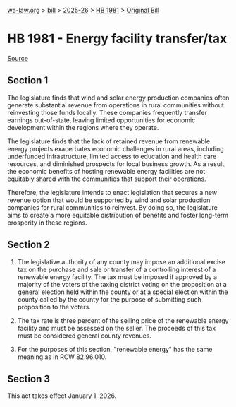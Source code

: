 [wa-law.org](/) > [bill](/bill/) > [2025-26](/bill/2025-26/) > [HB 1981](/bill/2025-26/hb/1981/) > [Original Bill](/bill/2025-26/hb/1981/1/)

# HB 1981 - Energy facility transfer/tax

[Source](http://lawfilesext.leg.wa.gov/biennium/2025-26/Pdf/Bills/House%20Bills/1981.pdf)

## Section 1
The legislature finds that wind and solar energy production companies often generate substantial revenue from operations in rural communities without reinvesting those funds locally. These companies frequently transfer earnings out-of-state, leaving limited opportunities for economic development within the regions where they operate.

The legislature finds that the lack of retained revenue from renewable energy projects exacerbates economic challenges in rural areas, including underfunded infrastructure, limited access to education and health care resources, and diminished prospects for local business growth. As a result, the economic benefits of hosting renewable energy facilities are not equitably shared with the communities that support their operations.

Therefore, the legislature intends to enact legislation that secures a new revenue option that would be supported by wind and solar production companies for rural communities to reinvest. By doing so, the legislature aims to create a more equitable distribution of benefits and foster long-term prosperity in these regions.

## Section 2
1. The legislative authority of any county may impose an additional excise tax on the purchase and sale or transfer of a controlling interest of a renewable energy facility. The tax must be imposed if approved by a majority of the voters of the taxing district voting on the proposition at a general election held within the county or at a special election within the county called by the county for the purpose of submitting such proposition to the voters.

2. The tax rate is three percent of the selling price of the renewable energy facility and must be assessed on the seller. The proceeds of this tax must be considered general county revenues.

3. For the purposes of this section, "renewable energy" has the same meaning as in RCW 82.96.010.

## Section 3
This act takes effect January 1, 2026.
